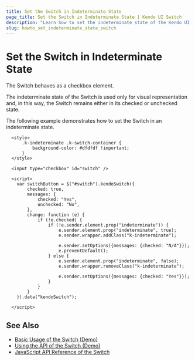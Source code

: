 ```yaml
---
title: Set the Switch in Indeterminate State
page_title: Set the Switch in Indeterminate State | Kendo UI Switch
description: "Learn how to set the indeterminate state of the Kendo UI Switch."
slug: howto_set_indeterminate_state_switch
---
```


# Set the Switch in Indeterminate State

The Switch behaves as a checkbox element.

The indeterminate state of the Switch is used only for visual representation and, in this way, the Switch remains either in its checked or unchecked state.

The following example demonstrates how to set the Switch in an indeterminate state.

```dojo
  <style>
      .k-indeterminate .k-switch-container {
          background-color: #dfdfdf !important;
      }
  </style>

  <input type="checkbox" id="switch" />

  <script>
    var switchButton = $("#switch").kendoSwitch({
        checked: true,
        messages: {
            checked: "Yes",
            unchecked: "No",
        },
        change: function (e) {
            if (!e.checked) {
                if (!e.sender.element.prop("indeterminate")) {
                    e.sender.element.prop("indeterminate", true);
                    e.sender.wrapper.addClass("k-indeterminate");

                    e.sender.setOptions({messages: {checked: "N/A"}});
                    e.preventDefault();
                } else {
                    e.sender.element.prop("indeterminate", false);
                    e.sender.wrapper.removeClass("k-indeterminate");

                    e.sender.setOptions({messages: {checked: "Yes"}});
                }
            }
        }
    }).data("kendoSwitch");

  </script>
```

## See Also

* [Basic Usage of the Switch (Demo)](https://demos.telerik.com/kendo-ui/switch/index)
* [Using the API of the Switch (Demo)](https://demos.telerik.com/kendo-ui/switch/api)
* [JavaScript API Reference of the Switch](/api/javascript/ui/switch)

